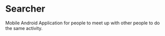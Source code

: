 # Searcher

Mobile Android Application for people to meet up with other people to do the same activity.